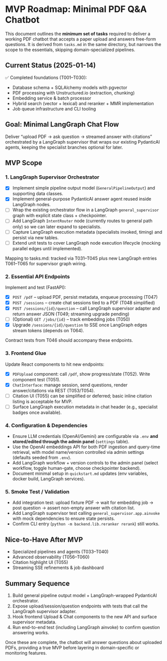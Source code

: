 # MVP Roadmap: Minimal PDF Q&A Chatbot

This document outlines the **minimum set of tasks** required to deliver a working PDF chatbot that accepts a paper upload and answers free-form questions. It is derived from `tasks.md` in the same directory, but narrows the scope to the essentials, skipping domain-specialized pipelines.

## Current Status (2025-01-14)

✅ Completed foundations (T001–T030):

- Database schema + SQLAlchemy models with pgvector
- PDF processing with Unstructured.io (extraction, chunking)
- Embedding service & batch processor
- Hybrid search (vector + lexical) and reranker + MMR implementation
- Job queue infrastructure and CLI tooling

## Goal: Minimal LangGraph Chat Flow

Deliver “upload PDF → ask question → streamed answer with citations” orchestrated by a LangGraph supervisor that wraps our existing PydanticAI agents, keeping the specialist branches optional for later.

## MVP Scope

### 1. LangGraph Supervisor Orchestrator

- [x] Implement simple pipeline output model (`GeneralPipelineOutput`) and supporting data classes.
- [x] Implement general-purpose PydanticAI answer agent reused inside LangGraph nodes.
- [ ] Wrap the existing orchestrator flow in a LangGraph `general_supervisor` graph with explicit state class + checkpointer.
- [ ] Add LangGraph `IntentRouter` node (currently routes to general path only) so we can later expand to specialists.
- [ ] Capture LangGraph execution metadata (specialists invoked, timing) and persist via new tables.
- [ ] Extend unit tests to cover LangGraph node execution lifecycle (mocking parallel edges until implemented).

Mapping to tasks.md: tracked via T031–T045 plus new LangGraph entries T061–T065 for supervisor graph wiring.

### 2. Essential API Endpoints

Implement and test (FastAPI):

- [x] `POST /pdf` – upload PDF, persist metadata, enqueue processing (T047)
- [x] `POST /sessions` – create chat sessions tied to a PDF (T048 simplified)
- [x] `POST /sessions/{id}/question` – call LangGraph supervisor adapter and return answer JSON (T049; streaming upgrade pending)
- [ ] (Optional) `GET /jobs/{id}` – track embedding jobs (T050)
- [x] Upgrade `/sessions/{id}/question` to SSE once LangGraph edges stream tokens (depends on T064).

Contract tests from T046 should accompany these endpoints.

### 3. Frontend Glue

Update React components to hit new endpoints:

- [x] `PDFUpload` component: call `/pdf`, show progress/state (T052). Write component test (T051).
- [x] `ChatInterface`: manage session, send questions, render answer/citations via REST (T053/T054).
- [ ] Citation UI (T055) can be simplified or deferred; basic inline citation listing is acceptable for MVP.
- [ ] Surface LangGraph execution metadata in chat header (e.g., specialist badges once available).

### 4. Configuration & Dependencies

- Ensure LLM credentials (OpenAI/Gemini) are configurable via `.env` **and stored/edited through the admin panel** (`settings` table).
- Use the OpenAI embeddings API for both PDF ingestion and query-time retrieval, with model name/version controlled via admin settings (defaults seeded from `.env`).
- Add LangGraph workflow + version controls to the admin panel (select workflow, toggle human-gate, choose checkpointer backend).
- Document minimal setup in `quickstart.md` updates (env variables, docker build, LangGraph services).

### 5. Smoke Test / Validation

- Add integration test: upload fixture PDF → wait for embedding job → post question → assert non-empty answer with citation list.
- Add LangGraph supervisor test calling `general_supervisor.app.ainvoke` with mock dependencies to ensure state persists.
- Confirm CLI entry (`python -m backend.lib.reranker rerank`) still works.

## Nice-to-Have After MVP

- Specialized pipelines and agents (T033–T040)
- Advanced observability (T056–T060)
- Citation highlight UI (T055)
- Streaming SSE refinements & job dashboard

## Summary Sequence

1. Build general pipeline output model + LangGraph-wrapped PydanticAI orchestrator.
2. Expose upload/session/question endpoints with tests that call the LangGraph supervisor adapter.
3. Hook frontend Upload & Chat components to the new API and surface supervisor metadata.
4. Run end-to-end test (including LangGraph ainvoke) to confirm question answering works.

Once these are complete, the chatbot will answer questions about uploaded PDFs, providing a true MVP before layering in domain-specific or monitoring features.
